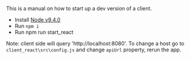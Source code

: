 This is a manual on how to start up a dev version of a client.

* Install [Node v9.4.0](https://nodejs.org/download/release/v9.4.0/)
* Run `npm i`
* Run npm run start_react

Note: client side will query 'http://localhost:8080'. To change a host go to `client_react\src\config.js` and change `apiUrl` property, rerun the app.
